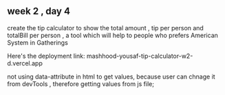 ## week 2 , day 4
create the tip calculator to show the total amount , tip per person and totalBill per person , a tool which will help to people who prefers American System in Gatherings

Here's the deployment link: mashhood-yousaf-tip-calculator-w2-d.vercel.app

not using data-attribute in html to get values, because user can chnage it from devTools , therefore getting values from js file;